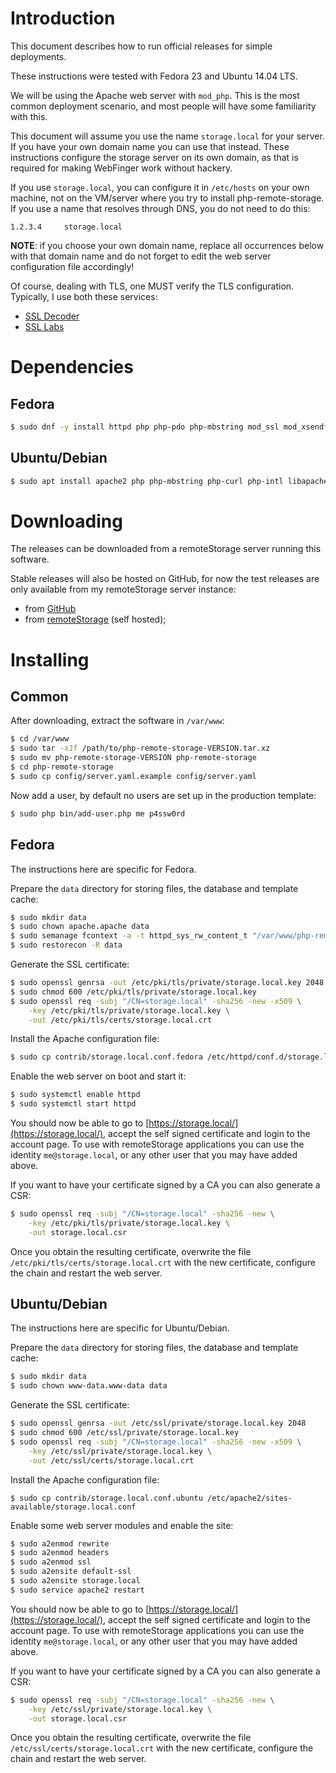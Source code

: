 # Introduction

This document describes how to run official releases for simple deployments.

These instructions were tested with Fedora 23 and Ubuntu 14.04 LTS.

We will be using the Apache web server with `mod_php`. This is the most common
deployment scenario, and most people will have some familiarity with this.

This document will assume you use the name `storage.local` for your server. If
you have your own domain name you can use that instead. These instructions 
configure the storage server on its own domain, as that is required for making
WebFinger work without hackery.

If you use `storage.local`, you can configure it in `/etc/hosts` on your own 
machine, not on the VM/server where you try to install php-remote-storage. If 
you use a name that resolves through DNS, you do not need to do this:

    1.2.3.4     storage.local

**NOTE**: if you choose your own domain name, replace all occurrences below 
with that domain name and do not forget to edit the web server configuration 
file accordingly!

Of course, dealing with TLS, one MUST verify the TLS configuration. Typically, 
I use both these services:

* [SSL Decoder](https://ssldecoder.org/)
* [SSL Labs](https://www.ssllabs.com/ssltest/)

# Dependencies

## Fedora

```bash
$ sudo dnf -y install httpd php php-pdo php-mbstring mod_ssl mod_xsendfile /usr/sbin/semanage
```

## Ubuntu/Debian

```bash
$ sudo apt install apache2 php php-mbstring php-curl php-intl libapache2-mod-xsendfile php-sqlite3
```

# Downloading

The releases can be downloaded from a remoteStorage server running this 
software.

Stable releases will also be hosted on GitHub, for now the test releases are 
only available from my remoteStorage server instance:

* from [GitHub](https://github.com/fkooman/php-remote-storage/releases)
* from [remoteStorage](https://storage.tuxed.net/fkooman/public/upload/php-remote-storage/releases.html) (self hosted);

# Installing

## Common

After downloading, extract the software in `/var/www`:

```bash
$ cd /var/www
$ sudo tar -xJf /path/to/php-remote-storage-VERSION.tar.xz
$ sudo mv php-remote-storage-VERSION php-remote-storage
$ cd php-remote-storage
$ sudo cp config/server.yaml.example config/server.yaml
```

Now add a user, by default no users are set up in the production template:

```bash
$ sudo php bin/add-user.php me p4ssw0rd
```

## Fedora

The instructions here are specific for Fedora.

Prepare the `data` directory for storing files, the database and template 
cache:

```bash
$ sudo mkdir data
$ sudo chown apache.apache data
$ sudo semanage fcontext -a -t httpd_sys_rw_content_t "/var/www/php-remote-storage/data(/.*)?"
$ sudo restorecon -R data
```

Generate the SSL certificate:

```bash
$ sudo openssl genrsa -out /etc/pki/tls/private/storage.local.key 2048
$ sudo chmod 600 /etc/pki/tls/private/storage.local.key
$ sudo openssl req -subj "/CN=storage.local" -sha256 -new -x509 \
    -key /etc/pki/tls/private/storage.local.key \
    -out /etc/pki/tls/certs/storage.local.crt
```

Install the Apache configuration file:

```bash
$ sudo cp contrib/storage.local.conf.fedora /etc/httpd/conf.d/storage.local.conf
```

Enable the web server on boot and start it:

```bash
$ sudo systemctl enable httpd
$ sudo systemctl start httpd
```

You should now be able to go to 
[https://storage.local/](https://storage.local/), accept the self signed
certificate and login to the account page. To use with remoteStorage 
applications you can use the identity `me@storage.local`, or any other user
that you may have added above.

If you want to have your certificate signed by a CA you can also generate a 
CSR:

```bash
$ sudo openssl req -subj "/CN=storage.local" -sha256 -new \
    -key /etc/pki/tls/private/storage.local.key \
    -out storage.local.csr
```

Once you obtain the resulting certificate, overwrite the file 
`/etc/pki/tls/certs/storage.local.crt` with the new certificate, configure the
chain and restart the web server.

## Ubuntu/Debian

The instructions here are specific for Ubuntu/Debian.

Prepare the `data` directory for storing files, the database and template 
cache:

```bash
$ sudo mkdir data
$ sudo chown www-data.www-data data
```

Generate the SSL certificate:

```bash
$ sudo openssl genrsa -out /etc/ssl/private/storage.local.key 2048
$ sudo chmod 600 /etc/ssl/private/storage.local.key
$ sudo openssl req -subj "/CN=storage.local" -sha256 -new -x509 \
    -key /etc/ssl/private/storage.local.key \
    -out /etc/ssl/certs/storage.local.crt
```

Install the Apache configuration file:

```
$ sudo cp contrib/storage.local.conf.ubuntu /etc/apache2/sites-available/storage.local.conf
```

Enable some web server modules and enable the site:

```bash
$ sudo a2enmod rewrite
$ sudo a2enmod headers
$ sudo a2enmod ssl
$ sudo a2ensite default-ssl
$ sudo a2ensite storage.local
$ sudo service apache2 restart
```

You should now be able to go to 
[https://storage.local/](https://storage.local/), accept the self signed
certificate and login to the account page. To use with remoteStorage 
applications you can use the identity `me@storage.local`, or any other user
that you may have added above.

If you want to have your certificate signed by a CA you can also generate a 
CSR:

```bash
$ sudo openssl req -subj "/CN=storage.local" -sha256 -new \
    -key /etc/ssl/private/storage.local.key \
    -out storage.local.csr
```

Once you obtain the resulting certificate, overwrite the file 
`/etc/ssl/certs/storage.local.crt` with the new certificate, configure the
chain and restart the web server.
